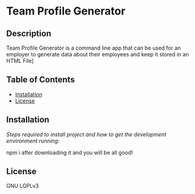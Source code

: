 # Team Profile Generator

  
  
  ## Description 
  
  
  
  Team Profile Generator is a command line app that can be used for an employer to generate data about their employees and keep it stored in an HTML File]
  ## Table of Contents
  * [Installation](#installation)
  * [License](#license)
  
  ## Installation
  
  *Steps required to install project and how to get the development environment running:*
  
  npm i after downloading it and you will be all good!
  
  ## License
  
  GNU LGPLv3
  